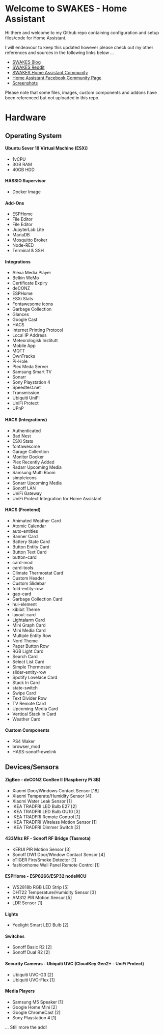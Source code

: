 # Welcome to SWAKES - Home Assistant

Hi there and welcome to my Github repo containing configuration and setup files/code for Home Assistant. 

I will endeavour to keep this updated however please check out my other references and sources in the following links below ...

 - [SWAKES Blog](https://blog.swakes.co.uk/tag/home-assistant/)
 - [SWAKES Reddit](https://old.reddit.com/user/swake88/)
 - [SWAKES Home Assistant Community](https://community.home-assistant.io/u/pqpxd/summary)
 - [Home Assistant Facebook Community Page](https://www.facebook.com/groups/HomeAssistant)
 - [Screenshots](https://github.com/pqpxo/SWAKES_hassio/tree/master/screenshots)

Please note that some files, images, custom components and addons have been referenced but not uploaded in this repo.
# Hardware


## Operating System

#### Ubuntu Sever 18 Virtual Machine (ESXi)     
 - 1vCPU
 - 3GB RAM
 - 40GB HDD

#### HASSIO Supervisor
 - Docker Image

#### Add-Ons
  - ESPHome
  - File Editor
  - File Editor
  - JupyterLab Lite
  - MariaDB
  - Mosquitto Broker
  - Node-RED
  - Terminal & SSH

#### Integrations
- Alexa Media Player
- Belkin WeMo
- Certificate Expiry
- deCONZ
- ESPHome
- ESXi Stats
- Fontawesome icons
- Garbage Collection
- Glances
- Google Cast
- HACS
- Internet Printing Protocol
- Local IP Address
- Meteorologisk Institutt
- Mobile App
- MQTT
- OwnTracks
- Pi-Hole
- Plex Meda Server
- Samsung Smart TV
- Sonarr
- Sony Playstation 4
- Speedtest.net
- Transmission
- Ubiquiti UniFi
- UniFi Protect
- UPnP  

#### HACS (Integrations)
- Authenticated
- Bad Nest
- ESXi Stats
- fontawesome
- Garage Collection
- Monitor Docker
- Plex Recently Added
- Radarr Upcoming Media
- Samsung Multi Room
- simpleicons
- Sonarr Upcoming Media
- Sonoff LAN
- UniFi Gateway
- UniFi Protect Integration for Home Assistant

#### HACS (Frontend)
- Animated Weather Card
- Atomic Calendar
- auto-entities
- Banner Card
- Battery State Card
- Button Entity Card
- Button Text Card
- button-card
- card-mod
- card-tools
- Climate Thermostat Card
- Custom Header
- Custom Slidebar
- fold-entity-row
- gap-card
- Garbage Collection Card
- hui-element
- kibibit Theme
- layout-card
- Lightalarm Card
- Mini Graph Card
- Mini Media Card
- Multiple Entity Row
- Nord Theme
- Paper Button Row
- RGB Light Card
- Search Card
- Select List Card
- Simple Thermostat
- slider-entity-row
- Spotify Lovelace Card
- Stack In Card
- state-switch
- Swipe Card
- Text Divider Row
- TV Remote Card
- Upcoming Media Card
- Vertical Stack in Card
- Weather Card

#### Custom Components
- PS4 Waker
- browser_mod
- HASS-sonoff-ewelink

## Devices/Sensors

#### ZigBee - deCONZ ConBee II (Raspberry Pi 3B)
   - Xiaomi Door/Windows Contact Sensor [18]
   - Xiaomi Temperate/Humidity Sensor [4]
   - Xiaomi Water Leak Sensor [1]
   - IKEA TRADFRI LED Bulb E27 [2]
   - IKEA TRADFRI LED Bulb GU10 [3]
   - IKEA TRADFRI Remote Control [1]
   - IKEA TRADFRI Wireless Motion Sensor [1]
   - IKEA TRADFRI Dimmer Switch [2]

#### 433Mhz RF - Sonoff RF Bridge (Tasmota)
- KERUI PIR Motion Sensor [3]
- Sonoff DW1 Door/Window Contact Sensor [4]
- eTIGER Fire/Smoke Detector [1]
- fashionhome Wall Panel Remote Control [1]   

#### ESPHome - ESP8266/ESP32 nodeMCU
- WS2818b RGB LED Strip [5]
- DHT22 Temperature/Humidity Sensor [3]
- AM312 PIR Motion Sensor [5]
- LDR Sensor [1]  

#### Lights
- Yeelight Smart LED Bulb [2]

#### Switches
- Sonoff Basic R2 [2]
- Sonoff Dual R2 [2]
 
#### Security Cameras - Ubiquiti UVC (CloudKey Gen2+ - UniFi Protect)
- Ubiquiti UVC-G3 [2]
- Ubiquiti UVC-Flex [1]  

#### Media Players
- Samsung M5 Speaker [1]
- Google Home Mini [2]
- Google ChromeCast [2]
- Sony Playstation 4 [1]   

... Still more the add! 
